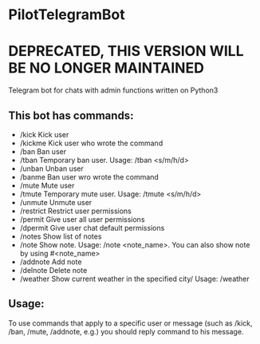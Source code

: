 # PilotTelegramBot
# DEPRECATED, THIS VERSION WILL BE NO LONGER MAINTAINED
Telegram bot for chats with admin functions written on Python3  

## This bot has commands:
- /kick Kick user
- /kickme Kick user who wrote the command
- /ban Ban user
- /tban Temporary ban user. Usage: /tban <quantity><s/m/h/d>
- /unban Unban user
- /banme Ban user wro wrote the command
- /mute Mute user
- /tmute Temporary mute user. Usage: /tmute <quantity><s/m/h/d>
- /unmute Unmute user
- /restrict Restrict user permissions
- /permit Give user all user permissions
- /dpermit Give user chat default permissions
- /notes Show list of notes
- /note Show note. Usage: /note <note_name>. You can also show note by using #<note_name>
- /addnote Add note
- /delnote Delete note
- /weather Show current weather in the specified city/ Usage: /weather <city name>

## Usage:
To use commands that apply to a specific user or message (such as /kick, /ban, /mute, /addnote, e.g.) you should reply command to his message.

